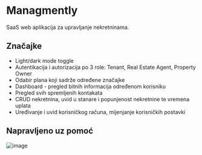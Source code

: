 # Managmently

SaaS web aplikacija za upravljanje nekretninama.

## Značajke

- Light/dark mode toggle
- Autentikacija i autorizacija po 3 role: Tenant, Real Estate Agent, Property Owner
- Odabir plana koji sadrže određene značajke
- Dashboard - pregled bitnih informacija određenom korisniku
- Pregled svih spremljenih kontakata
- CRUD nekretnina, uvid u stanare i popunjenost nekretnine te vremena uplata
- Uređivanje i uvid korisničkog računa, mijenjanje korisničkih postavki

## Napravljeno uz pomoć

![image](https://github.com/aldograbic/Managmently/assets/92715789/5bf2df61-9bc2-42bc-a398-1bf90023d960)
